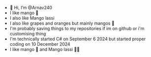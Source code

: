 - 👋 Hi, I’m @Arnav240
-  I like mango 🥭
-  I also like Mango lassi
-  I also like grapes and oranges but mainly mangos 🥭
-  I'm probably saving things to my repositories if im on github or i'm customising thing
-  I'm technically started C# on September 6 2024 but started proper coding on 10 December 2024
-  I like mango 🥭 and Mango lassi 🥭🥤 



<!---
Arnav240/Arnav240 is a ✨ special ✨ repository because its `README.md` (this file) appears on your GitHub profile.
You can click the Preview link to take a look at your changes.
--->

